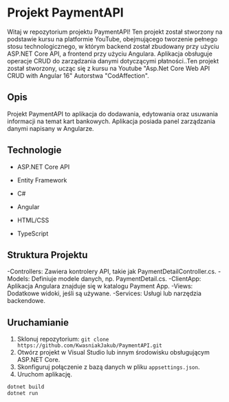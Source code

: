 # Projekt PaymentAPI

Witaj w repozytorium projektu PaymentAPI! Ten projekt został stworzony na podstawie kursu na platformie YouTube, obejmującego tworzenie pełnego stosu technologicznego, w którym backend został zbudowany przy użyciu ASP.NET Core API, a frontend przy użyciu Angulara. Aplikacja obsługuje operacje CRUD do zarządzania danymi dotyczącymi płatności..Ten projekt został stworzony, ucząc się z kursu na Youtube "Asp.Net Core Web API CRUD with Angular 16" Autorstwa "CodAffection". 
 
## Opis

Projekt PaymentAPI to aplikacja do dodawania, edytowania oraz usuwania informacji na temat kart bankowych. Aplikacja posiada panel zarządzania danymi napisany w Angularze.

## Technologie

- ASP.NET Core API

- Entity Framework
- C#
- Angular
- HTML/CSS
- TypeScript

## Struktura Projektu

-Controllers: Zawiera kontrolery API, takie jak PaymentDetailController.cs.
-Models: Definiuje modele danych, np. PaymentDetail.cs.
-ClientApp: Aplikacja Angulara znajduje się w katalogu Payment App.
-Views: Dodatkowe widoki, jeśli są używane.
-Services: Usługi lub narzędzia backendowe.

## Uruchamianie

1. Sklonuj repozytorium: `git clone https://github.com/KwasniakJakub/PaymentAPI.git`
2. Otwórz projekt w Visual Studio lub innym środowisku obsługującym ASP.NET Core.
3. Skonfiguruj połączenie z bazą danych w pliku `appsettings.json`.
4. Uruchom aplikację.

```bash
dotnet build
dotnet run
